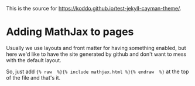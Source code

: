 This is the source for <https://koddo.github.io/test-jekyll-cayman-theme/>.

# Adding MathJax to pages

Usually we use layouts and front matter for having something enabled, but here we'd like to have the site generated by github and don't want to mess with the default layout.

So, just add `{% raw  %}{% include mathjax.html %}{% endraw  %}` at the top of the file and that's it.


